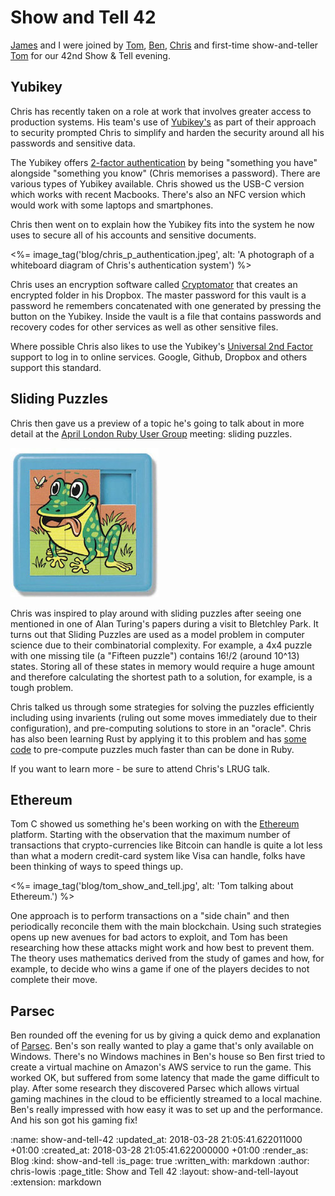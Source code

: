Show and Tell 42
================

[James](/james-mead) and I were joined by [Tom](http://codon.com/), [Ben](https://twitter.com/beng), [Chris](http://chris.patuzzo.co.uk/) and first-time show-and-teller [Tom](https://github.com/tomclose) for our 42nd Show & Tell evening.

## Yubikey

Chris has recently taken on a role at work that involves greater access to production systems. His team's use of [Yubikey's](https://www.yubico.com/) as part of their approach to security prompted Chris to simplify and harden the security around all his passwords and sensitive data.

The Yubikey offers [2-factor authentication](https://en.wikipedia.org/wiki/Multi-factor_authentication) by being "something you have" alongside "something you know" (Chris memorises a password). There are various types of Yubikey available. Chris showed us the USB-C version which works with recent Macbooks. There's also an NFC version which would work with some laptops and smartphones.

Chris then went on to explain how the Yubikey fits into the system he now uses to secure all of his accounts and sensitive documents.

<%= image_tag('blog/chris_p_authentication.jpeg', alt: 'A photograph of a whiteboard diagram of Chris's authentication system') %>

Chris uses an encryption software called [Cryptomator](https://cryptomator.org/) that creates an encrypted folder in his Dropbox. The master password for this vault is a password he remembers concatenated with one generated by pressing the button on the Yubikey. Inside the vault is a file that contains passwords and recovery codes for other services as well as other sensitive files.

Where possible Chris also likes to use the Yubikey's [Universal 2nd Factor](https://en.wikipedia.org/wiki/Universal_2nd_Factor) support to log in to online services. Google, Github, Dropbox and others support this standard.

## Sliding Puzzles

Chris then gave us a preview of a topic he's going to talk about in more detail at the [April London Ruby User Group](http://lrug.org/meetings/2018/april/) meeting: sliding puzzles.

![A sliding puzzle featuring a frog. ](https://raw.githubusercontent.com/tuzz/sliding_puzzle/master/frog.jpg)

Chris was inspired to play around with sliding puzzles after seeing one mentioned in one of Alan Turing's papers during a visit to Bletchley Park. It turns out that Sliding Puzzles are used as a model problem in computer science due to their combinatorial complexity. For example, a 4x4 puzzle with one missing tile (a "Fifteen puzzle") contains 16!/2 (around 10^13) states. Storing all of these states in memory would require a huge amount and therefore calculating the shortest path to a solution, for example, is a tough problem.

Chris talked us through some strategies for solving the puzzles efficiently including using invarients (ruling out some moves immediately due to their configuration), and pre-computing solutions to store in an "oracle". Chris has also been learning Rust by applying it to this problem and has [some code](https://github.com/tuzz/sliding_puzzle_rust) to pre-compute puzzles much faster than can be done in Ruby.

If you want to learn more - be sure to attend Chris's LRUG talk.

## Ethereum

Tom C showed us something he's been working on with the [Ethereum](https://www.ethereum.org/) platform. Starting with the observation that the maximum number of transactions that crypto-currencies like Bitcoin can handle is quite a lot less than what a modern credit-card system like Visa can handle, folks have been thinking of ways to speed things up.

<%= image_tag('blog/tom_show_and_tell.jpg', alt: 'Tom talking about Ethereum.') %>

One approach is to perform transactions on a "side chain" and then periodically reconcile them with the main blockchain. Using such strategies opens up new avenues for bad actors to exploit, and Tom has been researching how these attacks might work and how best to prevent them. The theory uses mathematics derived from the study of games and how, for example, to decide who wins a game if one of the players decides to not complete their move.

## Parsec

Ben rounded off the evening for us by giving a quick demo and explanation of [Parsec](https://parsecgaming.com/). Ben's son really wanted to play a game that's only available on Windows. There's no Windows machines in Ben's house so Ben first tried to create a virtual machine on Amazon's AWS service  to run the game. This worked OK, but suffered from some latency that made the game difficult to play. After some research they discovered Parsec which allows virtual gaming machines in the cloud to be efficiently streamed to a local machine. Ben's really impressed with how easy it was to set up and the performance. And his son got his gaming fix!


:name: show-and-tell-42
:updated_at: 2018-03-28 21:05:41.622011000 +01:00
:created_at: 2018-03-28 21:05:41.622000000 +01:00
:render_as: Blog
:kind: show-and-tell
:is_page: true
:written_with: markdown
:author: chris-lowis
:page_title: Show and Tell 42
:layout: show-and-tell-layout
:extension: markdown

